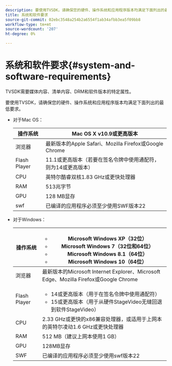 ```yaml
---
description: 要使用TVSDK，请确保您的硬件、操作系统和应用程序版本均满足下面列出的最低要求。
title: 系统和软件要求
source-git-commit: 02ebc3548a254b2a6554f1ab34afbb3ea5f09bb8
workflow-type: tm+mt
source-wordcount: '207'
ht-degree: 0%

---
```


# 系统和软件要求{#system-and-software-requirements}

TVSDK需要媒体内容、清单内容、DRM和软件版本的特定属性。

要使用TVSDK，请确保您的硬件、操作系统和应用程序版本均满足下面列出的最低要求。

<!--<a id="section_FD9C110E85BB483B869FBB94E5662710"></a>-->

* 对于Mac OS：

  | 操作系统 | Mac OS X v10.9或更高版本 |
  |---|---|
  | 浏览器 | 最新版本的Apple Safari、Mozilla Firefox或Google Chrome |
  | Flash Player | 11.1或更高版本（若要在签名令牌中使用通配符，则为14或更高版本） |
  | CPU | 英特尔酷睿双核1.83 GHz或更快处理器 |
  | RAM | 513兆字节 |
  | GPU | 128 MB显存 |
  | swf | 已编译的应用程序必须至少使用SWF版本22 |

* 对于Windows：

  | 操作系统 | <ul><li>Microsoft Windows XP（32位）</li><li>Microsoft Windows 7（32位和64位）</li><li>Microsoft Windows 8.1（64位）</li><li>Microsoft Windows 10（64位）</li></ul> |
  |---|---|
  | 浏览器 | 最新版本的Microsoft Internet Explorer、Microsoft Edge、Mozilla Firefox或Google Chrome |
  | Flash Player | <ul><li>14或更高版本（用于在签名令牌中使用通配符）</li><li>15或更高版本（用于从硬件StageVideo无缝回退到软件StageVideo）</li></ul> |
  | CPU | 2.33 GHz或更快的x86兼容处理器，或适用于上网本的英特尔凌动1.6 GHz或更快处理器 |
  | RAM | 512 MB（建议上网本使用1 GB） |
  | GPU | 128MB显存 |
  | SWF | 已编译的应用程序必须至少使用swf版本22 |
